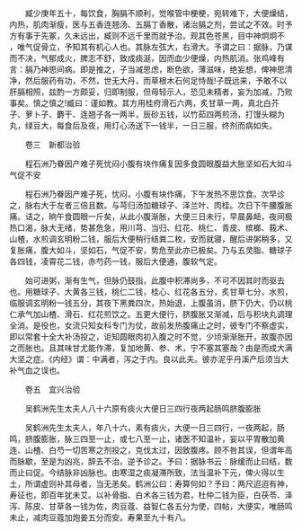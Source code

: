 <!-- { "loadSidebar": true } -->
　　臧少庚年五十，每饮食，胸膈不顺利，觉喉管中梗梗，宛转难下，大便燥结，内热，肌肉渐瘦，医与五香连翘汤、五膈丁香散，诸治膈之剂，尝试之不效。时予方有事于先冢，久未远出，臧则不远千里而就予治。观其色苍黑，目中神炯炯不 ，唯气促骨立，予知其有机心人也。其脉左弦大，右滑大。予谓之曰：据脉，乃谋而不决，气郁成火，脾志不舒，致成痰涎，因而血少便燥，内热肌消。张鸡峰有言：膈乃神思间病。即是推之，子当减思虑，断色欲，薄滋味，绝妄想，俾神思清净，然后服药有功，不然，世无大丹，而草根木石何足恃哉!子既远来，予敢不以肝膈相照，兹酌一方颇妥，归即制服，但毋轻示人，恐见未精者，妄为加减，乃败事矣。慎之慎之!臧曰：谨如教。其方用桂府滑石六两，炙甘草一两，真北白芥子、萝卜子、麝干、连翘子各一两半，辰砂五钱，以竹茹四两煎汤，打馒头糊为丸，绿豆大，每食后及夜，用灯心汤送下一钱半，一日三服，终剂而病如失。

　　卷三　新都治验

　　程石洲乃眷因产难子死忧闷小腹有块作痛复因多食圆眼腹益大胀坚如石大如斗气促不安

　　程石洲乃眷因产难子死，忧闷，小腹有块作痛，下午发热不思饮食。次早诊之，脉右大于左者三倍且数。与芎归汤加糖球子、泽兰叶、肉桂。次日下午腰腹胀痛。诘之，晌午食圆眼一斤矣，从此小腹渐胀，大便三日未行，早晨鼻衄，夜间极热口渴，脉大无绪，势甚危急，用川芎、当归、红花、桃仁、青皮、槟榔、莪术、山楂，水煎调玄明粉二钱，服后大便稍行结粪二枚，安而就寝，醒后进粥稍多，又复胀痛，腹大如斗，坚如石，气促不安，势危至此亦已极矣。乃与五灵脂、糖球子各四钱，凌霄花二钱，赤芍药一钱，服后大便通，腹软气定。

　　始可进粥，渐有生气，但脉仍鼓指，此腹中积滞尚多，不可不因其时而驱去也。用糖球子、大黄各三钱，桃仁二钱，桂心、红花各五分，炙甘草七分，水煎，临服调玄明粉一钱五分，其夜下黑粪四次，热始退，上腹虽消，脐下仍大，仍以桃仁承气加山楂、滑石、红花煎饮之。五更大便行，脐腹胀又渐减，后与积块丸调理全消。是役也，女流只知女科专门为仗，故前发热腹痛止之时，彼专门不察虚实，即以常套十全大补汤投之，讵知圆眼肉初入腹之时不觉，少顷渐渐胀开，故腹亦因之而胀也。且其味甘尤能作滞，复加地黄、参、术，宁不塞其塞哉？由是而成大满大坚之症。《内经》谓：中满者，泻之于内。良以此夫。彼亦泥乎丹溪产后须当大补气血之误也。

　　卷五　宜兴治验

　　吴鹤洲先生太夫人八十六原有痰火大便日三四行夜两起肠鸣脐腹膨胀

　　吴鹤洲先生太夫人，年八十六，素有痰火，大便一日三四行，一夜两起，肠鸣，脐腹膨胀，脉三四至一止，或七八至一止，诸医不知温补，妄以平胃散加黄连、山楂、白芍一切苦寒之剂投之，克伐太过，因致腹疼。顾不咎其误，但谓年高而脉歇，至是为凶兆，辞去不治。逆予诊之。予曰：据脉书云：脉缓而止曰结，数而止曰促。今结脉非凶脉也。由寒湿之痰凝滞所致，法当温补下元，俾火得以生土，所谓虚则补其母者，当无恙矣。鹤洲公曰：寿算何如？予曰：两尺迢迢有神，寿征也，即百年犹未艾。以补骨脂、白术各三钱为君，杜仲二钱为臣，白茯苓、泽泻、陈皮、甘草各一钱为佐，肉豆蔻、益智仁各五分为使，四帖，大便实，唯肠鸣未止，减肉豆蔻加炮姜五分而安。寿果至九十有八。

　　
